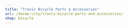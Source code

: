 ```yaml
---
title: "Travis Bicycle Parts & Accessories"
url: /davao-city/travis-bicycle-parts-and-accessories/
shop: bicycle
---
```

